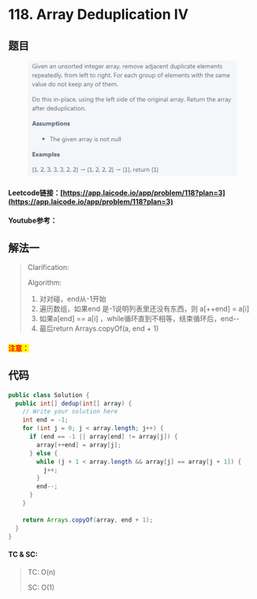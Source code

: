 # 118. Array Deduplication IV

## 题目

<figure><img src="../../.gitbook/assets/image (157) (1).png" alt=""><figcaption></figcaption></figure>

#### Leetcode链接：[https://app.laicode.io/app/problem/118?plan=3](https://app.laicode.io/app/problem/118?plan=3)

#### Youtube参考：

## 解法一

> Clarification:&#x20;
>
> Algorithm:&#x20;
>
> 1. 对对碰，end从-1开始
> 2. 遍历数组，如果end 是-1说明列表里还没有东西，则 a\[++end] = a\[i]
> 3. 如果a\[end] == a\[i] ，while循环直到不相等，结束循环后，end--
> 4. 最后return Arrays.copyOf(a, end + 1)

#### <mark style="color:red;">注意：</mark>

## 代码

```java
public class Solution {
  public int[] dedup(int[] array) {
    // Write your solution here
    int end = -1;
    for (int j = 0; j < array.length; j++) {
      if (end == -1 || array[end] != array[j]) {
        array[++end] = array[j];
      } else {
        while (j + 1 < array.length && array[j] == array[j + 1]) {
          j++;
        }
        end--;
      }
    }

    return Arrays.copyOf(array, end + 1);
  }
}

```

#### TC & SC:&#x20;

> TC: O(n)
>
> SC: O(1)
